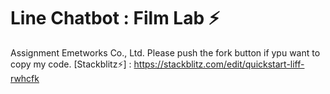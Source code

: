 # Line Chatbot : Film Lab ⚡️ 
Assignment Emetworks Co., Ltd. 
Please push the fork button if ypu want to copy my code.
[Stackblitz⚡️] : https://stackblitz.com/edit/quickstart-liff-rwhcfk
